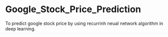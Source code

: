 # Google_Stock_Price_Prediction
To predict google stock price by using recurrinh neual network algorithm in deep learning.
